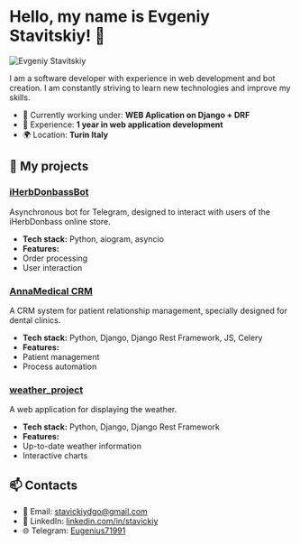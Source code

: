 # Hello, my name is Evgeniy Stavitskiy! 👋

![Evgeniy Stavitskiy](https://t.me/Eugenius71991)

I am a software developer with experience in web development and bot creation. I am constantly striving to learn new technologies and improve my skills.

- 🌱 Currently working under: **WEB Aplication on Django + DRF**
- 💼 Experience: **1 year in web application development**
- 🌍 Location: **Turin Italy**

## 🚀 My projects

### [iHerbDonbassBot](https://github.com/Stavickiy/telegram_bot)
Asynchronous bot for Telegram, designed to interact with users of the iHerbDonbass online store.

- **Tech stack:** Python, aiogram, asyncio
- **Features:**
- Order processing
- User interaction

### [AnnaMedical CRM](https://github.com/Stavickiy/annamedical)
A CRM system for patient relationship management, specially designed for dental clinics.

- **Tech stack:** Python, Django, Django Rest Framework, JS, Celery
- **Features:**
- Patient management
- Process automation

### [weather_project](https://github.com/Stavickiy/weather_project)
A web application for displaying the weather.

- **Tech stack:** Python, Django, Django Rest Framework
- **Features:**
- Up-to-date weather information
- Interactive charts

## 📫 Contacts

- 📧 Email: [stavickiydgo@gmail.com](mailto:stavickiydgo@gmail.com)
- 💼 LinkedIn: [linkedin.com/in/stavickiy](https://www.linkedin.com/in/yevhen-stavytskyi-b721a7280/)
- 🌐 Telegram: [Eugenius71991](https://t.me/Eugenius71991)
